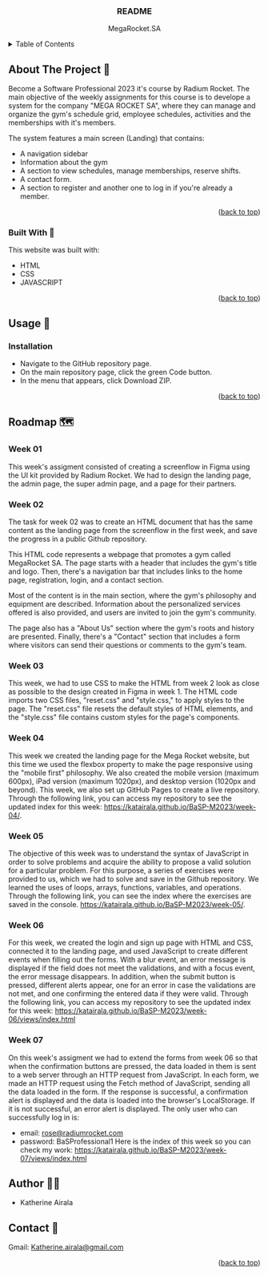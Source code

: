 <a name="readme-top"></a>

  <h3 align="center">README</h3>

  <p align="center">
  MegaRocket.SA
  </p>

<!-- TABLE OF CONTENTS -->
<details>
  <summary>Table of Contents</summary>
  <ol>
    <li>
      <a href="#about-the-project">About The Project</a>
      <ul>
        <li><a href="#built-with">Built With</a></li>
      </ul>
    </li>
    <li>
      <a href="#getting-started">Getting Started</a>
      <ul>
        <li><a href="#prerequisites">Prerequisites</a></li>
        <li><a href="#installation">Installation</a></li>
      </ul>
    </li>
    <li><a href="#usage">Usage</a></li>
    <li><a href="#roadmap">Roadmap</a></li>
    <li><a href="#contributing">Contributing</a></li>
    <li><a href="#license">License</a></li>
    <li><a href="#contact">Contact</a></li>
    <li><a href="#acknowledgments">Acknowledgments</a></li>
  </ol>
</details>

<!-- ABOUT THE PROJECT -->

## About The Project  :rocket:

Become a Software Professional 2023 it's course by Radium Rocket. The main objective of the weekly assignments for this course is to develope a system for the company "MEGA ROCKET SA", where they can manage and organize the gym's schedule grid, employee schedules, activities and the memberships with it's members.

The system features a main screen (Landing) that contains:

- A navigation sidebar
- Information about the gym
- A section to view schedules, manage memberships, reserve shifts.
- A contact form.
- A section to register and another one to log in if you're already a member.

<p align="right">(<a href="#readme-top">back to top</a>)</p>

### Built With :dizzy:

This website was built with:

- HTML
- CSS
- JAVASCRIPT

<p align="right">(<a href="#readme-top">back to top</a>)</p>

## Usage :motor_scooter:

### Installation

- Navigate to the GitHub repository page.
- On the main repository page, click the green Code button.
- In the menu that appears, click Download ZIP.

<p align="right">(<a href="#readme-top">back to top</a>)</p>

## Roadmap 	:world_map:

### Week 01

This week's assigment consisted of creating a screenflow in Figma using the UI kit provided by Radium Rocket. We had to design the landing page, the admin page, the super admin page, and a page for their partners.

### Week 02

The task for week 02 was to create an HTML document that has the same content as the landing page from the screenflow in the first week, and save the progress in a public Github repository.

This HTML code represents a webpage that promotes a gym called MegaRocket SA. The page starts with a header that includes the gym's title and logo. Then, there's a navigation bar that includes links to the home page, registration, login, and a contact section.

Most of the content is in the main section, where the gym's philosophy and equipment are described. Information about the personalized services offered is also provided, and users are invited to join the gym's community.

The page also has a "About Us" section where the gym's roots and history are presented. Finally, there's a "Contact" section that includes a form where visitors can send their questions or comments to the gym's team.

### Week 03

This week, we had to use CSS to make the HTML from week 2 look as close as possible to the design created in Figma in week 1. The HTML code imports two CSS files, "reset.css" and "style.css," to apply styles to the page. The "reset.css" file resets the default styles of HTML elements, and the "style.css" file contains custom styles for the page's components.

### Week 04

This week we created the landing page for the Mega Rocket website, but this time we used the flexbox property to make the page responsive using the "mobile first" philosophy. We also created the mobile version (maximum 600px), iPad version (maximum 1020px), and desktop version (1020px and beyond).
This week, we also set up GitHub Pages to create a live repository. Through the following link, you can access my repository to see the updated index for this week: https://katairala.github.io/BaSP-M2023/week-04/.

### Week 05

The objective of this week was to understand the syntax of JavaScript in order to solve problems and acquire the ability to propose a valid solution for a particular problem. For this purpose, a series of exercises were provided to us, which we had to solve and save in the Github repository. We learned the uses of loops, arrays, functions, variables, and operations. Through the following link, you can see the index where the exercises are saved in the console. https://katairala.github.io/BaSP-M2023/week-05/.

### Week 06

For this week, we created the login and sign up page with HTML and CSS, connected it to the landing page, and used JavaScript to create different events when filling out the forms.
With a blur event, an error message is displayed if the field does not meet the validations, and with a focus event, the error message disappears. In addition, when the submit button is pressed, different alerts appear, one for an error in case the validations are not met, and one confirming the entered data if they were valid.
Through the following link, you can access my repository to see the updated index for this week: https://katairala.github.io/BaSP-M2023/week-06/views/index.html

### Week 07

On this week's assigment we had to extend the forms from week 06 so that when the confirmation buttons are pressed, the data loaded in them is sent to a web server through an HTTP request from JavaScript. In each form, we made an HTTP request using the Fetch method of JavaScript, sending all the data loaded in the form. If the response is successful, a confirmation alert is displayed and the data is loaded into the browser's LocalStorage. If it is not successful, an error alert is displayed. 
 The only user who can successfully log in is:
- email: rose@radiumrocket.com
- password: BaSProfessional1
Here is the index of this week so you can check my work: https://katairala.github.io/BaSP-M2023/week-07/views/index.html

## Author :raising_hand_woman:

- Katherine Airala

## Contact :love_letter:

Gmail: Katherine.airala@gmail.com

<p align="right">(<a href="#readme-top">back to top</a>)</p>

